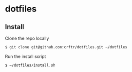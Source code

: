 # dotfiles

## Install

Clone the repo locally
```bash
$ git clone git@github.com:crftr/dotfiles.git ~/dotfiles
```

Run the install script
```bash
$ ~/dotfiles/install.sh
```
